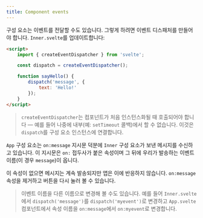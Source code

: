 ```yaml
---
title: Component events
---
```


구성 요소는 이벤트를 전달할 수도 있습니다. 그렇게 하려면 이벤트 디스패처를 만들어야 합니다. `Inner.svelte`를 업데이트합니다:

```html
<script>
	import { createEventDispatcher } from 'svelte';

	const dispatch = createEventDispatcher();

	function sayHello() {
		dispatch('message', {
			text: 'Hello!'
		});
	}
</script>
```

> `createEventDispatcher`는 컴포넌트가 처음 인스턴스화될 때 호출되어야 합니다 —
예를 들어 나중에 내부(예: `setTimeout` 콜백)에서 할 수 없습니다. 이것은 `dispatch`를 구성 요소 인스턴스에 연결합니다.

`App` 구성 요소는 `on:message` 지시문 덕분에 `Inner` 구성 요소가 보낸 메시지를 수신하고 있습니다. 이 지시문은 `on:` 접두사가 붙은 속성이며 그 뒤에 우리가 발송하는 이벤트 이름(이 경우 `message`)이 옵니다.

이 속성이 없으면 메시지는 계속 발송되지만 앱은 이에 반응하지 않습니다. `on:message` 속성을 제거하고 버튼을 다시 눌러 볼 수 있습니다.

> 이벤트 이름을 다른 이름으로 변경해 볼 수도 있습니다. 예를 들어 `Inner.svelte`에서 `dispatch('message')`를 `dispatch('myevent')`로 변경하고 `App.svelte`컴포넌트에서 속성 이름을 `on:message`에서 `on:myevent`로 변경합니다.
